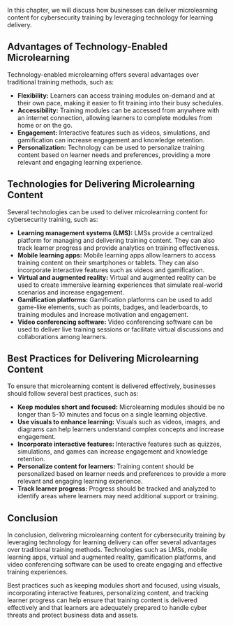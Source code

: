 
In this chapter, we will discuss how businesses can deliver microlearning content for cybersecurity training by leveraging technology for learning delivery.

Advantages of Technology-Enabled Microlearning
----------------------------------------------

Technology-enabled microlearning offers several advantages over traditional training methods, such as:

* **Flexibility:** Learners can access training modules on-demand and at their own pace, making it easier to fit training into their busy schedules.
* **Accessibility:** Training modules can be accessed from anywhere with an internet connection, allowing learners to complete modules from home or on the go.
* **Engagement:** Interactive features such as videos, simulations, and gamification can increase engagement and knowledge retention.
* **Personalization:** Technology can be used to personalize training content based on learner needs and preferences, providing a more relevant and engaging learning experience.

Technologies for Delivering Microlearning Content
-------------------------------------------------

Several technologies can be used to deliver microlearning content for cybersecurity training, such as:

* **Learning management systems (LMS):** LMSs provide a centralized platform for managing and delivering training content. They can also track learner progress and provide analytics on training effectiveness.
* **Mobile learning apps:** Mobile learning apps allow learners to access training content on their smartphones or tablets. They can also incorporate interactive features such as videos and gamification.
* **Virtual and augmented reality:** Virtual and augmented reality can be used to create immersive learning experiences that simulate real-world scenarios and increase engagement.
* **Gamification platforms:** Gamification platforms can be used to add game-like elements, such as points, badges, and leaderboards, to training modules and increase motivation and engagement.
* **Video conferencing software:** Video conferencing software can be used to deliver live training sessions or facilitate virtual discussions and collaborations among learners.

Best Practices for Delivering Microlearning Content
---------------------------------------------------

To ensure that microlearning content is delivered effectively, businesses should follow several best practices, such as:

* **Keep modules short and focused:** Microlearning modules should be no longer than 5-10 minutes and focus on a single learning objective.
* **Use visuals to enhance learning:** Visuals such as videos, images, and diagrams can help learners understand complex concepts and increase engagement.
* **Incorporate interactive features:** Interactive features such as quizzes, simulations, and games can increase engagement and knowledge retention.
* **Personalize content for learners:** Training content should be personalized based on learner needs and preferences to provide a more relevant and engaging learning experience.
* **Track learner progress:** Progress should be tracked and analyzed to identify areas where learners may need additional support or training.

Conclusion
----------

In conclusion, delivering microlearning content for cybersecurity training by leveraging technology for learning delivery can offer several advantages over traditional training methods. Technologies such as LMSs, mobile learning apps, virtual and augmented reality, gamification platforms, and video conferencing software can be used to create engaging and effective training experiences.

Best practices such as keeping modules short and focused, using visuals, incorporating interactive features, personalizing content, and tracking learner progress can help ensure that training content is delivered effectively and that learners are adequately prepared to handle cyber threats and protect business data and assets.

